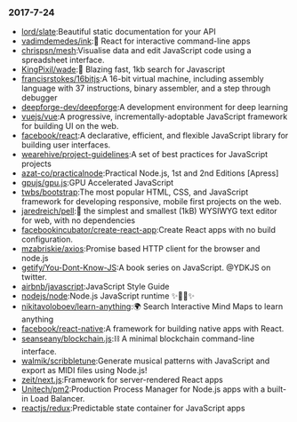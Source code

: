 ### 2017-7-24 
* [lord/slate](https://github.com//lord/slate):Beautiful static documentation for your API 
* [vadimdemedes/ink](https://github.com//vadimdemedes/ink):🌈 React for interactive command-line apps 
* [chrispsn/mesh](https://github.com//chrispsn/mesh):Visualise data and edit JavaScript code using a spreadsheet interface. 
* [KingPixil/wade](https://github.com//KingPixil/wade):🌊 Blazing fast, 1kb search for Javascript 
* [francisrstokes/16bitjs](https://github.com//francisrstokes/16bitjs):A 16-bit virtual machine, including assembly language with 37 instructions, binary assembler, and a step through debugger 
* [deepforge-dev/deepforge](https://github.com//deepforge-dev/deepforge):A development environment for deep learning 
* [vuejs/vue](https://github.com//vuejs/vue):A progressive, incrementally-adoptable JavaScript framework for building UI on the web. 
* [facebook/react](https://github.com//facebook/react):A declarative, efficient, and flexible JavaScript library for building user interfaces. 
* [wearehive/project-guidelines](https://github.com//wearehive/project-guidelines):A set of best practices for JavaScript projects 
* [azat-co/practicalnode](https://github.com//azat-co/practicalnode):Practical Node.js, 1st and 2nd Editions [Apress] 
* [gpujs/gpu.js](https://github.com//gpujs/gpu.js):GPU Accelerated JavaScript 
* [twbs/bootstrap](https://github.com//twbs/bootstrap):The most popular HTML, CSS, and JavaScript framework for developing responsive, mobile first projects on the web. 
* [jaredreich/pell](https://github.com//jaredreich/pell):📝 the simplest and smallest (1kB) WYSIWYG text editor for web, with no dependencies 
* [facebookincubator/create-react-app](https://github.com//facebookincubator/create-react-app):Create React apps with no build configuration. 
* [mzabriskie/axios](https://github.com//mzabriskie/axios):Promise based HTTP client for the browser and node.js 
* [getify/You-Dont-Know-JS](https://github.com//getify/You-Dont-Know-JS):A book series on JavaScript. @YDKJS on twitter. 
* [airbnb/javascript](https://github.com//airbnb/javascript):JavaScript Style Guide 
* [nodejs/node](https://github.com//nodejs/node):Node.js JavaScript runtime ✨🐢🚀✨ 
* [nikitavoloboev/learn-anything](https://github.com//nikitavoloboev/learn-anything):🌍 Search Interactive Mind Maps to learn anything 
* [facebook/react-native](https://github.com//facebook/react-native):A framework for building native apps with React. 
* [seanseany/blockchain.js](https://github.com//seanseany/blockchain.js):⛓️ A minimal blockchain command-line interface. 
* [walmik/scribbletune](https://github.com//walmik/scribbletune):Generate musical patterns with JavaScript and export as MIDI files using Node.js! 
* [zeit/next.js](https://github.com//zeit/next.js):Framework for server-rendered React apps 
* [Unitech/pm2](https://github.com//Unitech/pm2):Production Process Manager for Node.js apps with a built-in Load Balancer. 
* [reactjs/redux](https://github.com//reactjs/redux):Predictable state container for JavaScript apps 
